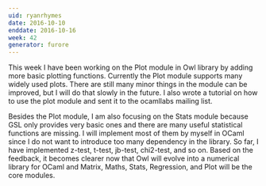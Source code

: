 ```yaml
---
uid: ryanrhymes
date: 2016-10-10
enddate: 2016-10-16
week: 42
generator: furore
---
```


This week I have been working on the Plot module in Owl library by adding more basic plotting functions. Currently the Plot module supports many widely used plots. There are still many minor things in the module can be improved, but I will do that slowly in the future. I also wrote a tutorial on how to use the plot module and sent it to the ocamllabs mailing list.

Besides the Plot module, I am also focusing on the Stats module because GSL only provides very basic ones and there are many useful statistical functions are missing. I will implement most of them by myself in OCaml since I do not want to introduce too many dependency in the library. So far, I have implemented z-test, t-test, jb-test, chi2-test, and so on. Based on the feedback, it becomes clearer now that Owl will evolve into a numerical library for OCaml and Matrix, Maths, Stats, Regression, and Plot will be the core modules.

